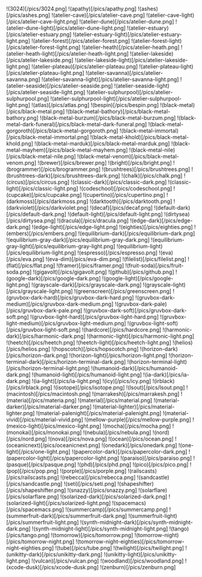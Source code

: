 !(3024)[/pics/3024.png]
!(apathy)[/pics/apathy.png]
!(ashes)[/pics/ashes.png]
!(atelier-cave)[/pics/atelier-cave.png]
!(atelier-cave-light)[/pics/atelier-cave-light.png]
!(atelier-dune)[/pics/atelier-dune.png]
!(atelier-dune-light)[/pics/atelier-dune-light.png]
!(atelier-estuary)[/pics/atelier-estuary.png]
!(atelier-estuary-light)[/pics/atelier-estuary-light.png]
!(atelier-forest)[/pics/atelier-forest.png]
!(atelier-forest-light)[/pics/atelier-forest-light.png]
!(atelier-heath)[/pics/atelier-heath.png]
!(atelier-heath-light)[/pics/atelier-heath-light.png]
!(atelier-lakeside)[/pics/atelier-lakeside.png]
!(atelier-lakeside-light)[/pics/atelier-lakeside-light.png]
!(atelier-plateau)[/pics/atelier-plateau.png]
!(atelier-plateau-light)[/pics/atelier-plateau-light.png]
!(atelier-savanna)[/pics/atelier-savanna.png]
!(atelier-savanna-light)[/pics/atelier-savanna-light.png]
!(atelier-seaside)[/pics/atelier-seaside.png]
!(atelier-seaside-light)[/pics/atelier-seaside-light.png]
!(atelier-sulphurpool)[/pics/atelier-sulphurpool.png]
!(atelier-sulphurpool-light)[/pics/atelier-sulphurpool-light.png]
!(atlas)[/pics/atlas.png]
!(bespin)[/pics/bespin.png]
!(black-metal)[/pics/black-metal.png]
!(black-metal-bathory)[/pics/black-metal-bathory.png]
!(black-metal-burzum)[/pics/black-metal-burzum.png]
!(black-metal-dark-funeral)[/pics/black-metal-dark-funeral.png]
!(black-metal-gorgoroth)[/pics/black-metal-gorgoroth.png]
!(black-metal-immortal)[/pics/black-metal-immortal.png]
!(black-metal-khold)[/pics/black-metal-khold.png]
!(black-metal-marduk)[/pics/black-metal-marduk.png]
!(black-metal-mayhem)[/pics/black-metal-mayhem.png]
!(black-metal-nile)[/pics/black-metal-nile.png]
!(black-metal-venom)[/pics/black-metal-venom.png]
!(brewer)[/pics/brewer.png]
!(bright)[/pics/bright.png]
!(brogrammer)[/pics/brogrammer.png]
!(brushtrees)[/pics/brushtrees.png]
!(brushtrees-dark)[/pics/brushtrees-dark.png]
!(chalk)[/pics/chalk.png]
!(circus)[/pics/circus.png]
!(classic-dark)[/pics/classic-dark.png]
!(classic-light)[/pics/classic-light.png]
!(codeschool)[/pics/codeschool.png]
!(cupcake)[/pics/cupcake.png]
!(cupertino)[/pics/cupertino.png]
!(darkmoss)[/pics/darkmoss.png]
!(darktooth)[/pics/darktooth.png]
!(darkviolet)[/pics/darkviolet.png]
!(decaf)[/pics/decaf.png]
!(default-dark)[/pics/default-dark.png]
!(default-light)[/pics/default-light.png]
!(dirtysea)[/pics/dirtysea.png]
!(dracula)[/pics/dracula.png]
!(edge-dark)[/pics/edge-dark.png]
!(edge-light)[/pics/edge-light.png]
!(eighties)[/pics/eighties.png]
!(embers)[/pics/embers.png]
!(equilibrium-dark)[/pics/equilibrium-dark.png]
!(equilibrium-gray-dark)[/pics/equilibrium-gray-dark.png]
!(equilibrium-gray-light)[/pics/equilibrium-gray-light.png]
!(equilibrium-light)[/pics/equilibrium-light.png]
!(espresso)[/pics/espresso.png]
!(eva)[/pics/eva.png]
!(eva-dim)[/pics/eva-dim.png]
!(filelist)[/pics/filelist.png]
!(flat)[/pics/flat.png]
!(framer)[/pics/framer.png]
!(fruit-soda)[/pics/fruit-soda.png]
!(gigavolt)[/pics/gigavolt.png]
!(github)[/pics/github.png]
!(google-dark)[/pics/google-dark.png]
!(google-light)[/pics/google-light.png]
!(grayscale-dark)[/pics/grayscale-dark.png]
!(grayscale-light)[/pics/grayscale-light.png]
!(greenscreen)[/pics/greenscreen.png]
!(gruvbox-dark-hard)[/pics/gruvbox-dark-hard.png]
!(gruvbox-dark-medium)[/pics/gruvbox-dark-medium.png]
!(gruvbox-dark-pale)[/pics/gruvbox-dark-pale.png]
!(gruvbox-dark-soft)[/pics/gruvbox-dark-soft.png]
!(gruvbox-light-hard)[/pics/gruvbox-light-hard.png]
!(gruvbox-light-medium)[/pics/gruvbox-light-medium.png]
!(gruvbox-light-soft)[/pics/gruvbox-light-soft.png]
!(hardcore)[/pics/hardcore.png]
!(harmonic-dark)[/pics/harmonic-dark.png]
!(harmonic-light)[/pics/harmonic-light.png]
!(heetch)[/pics/heetch.png]
!(heetch-light)[/pics/heetch-light.png]
!(helios)[/pics/helios.png]
!(hopscotch)[/pics/hopscotch.png]
!(horizon-dark)[/pics/horizon-dark.png]
!(horizon-light)[/pics/horizon-light.png]
!(horizon-terminal-dark)[/pics/horizon-terminal-dark.png]
!(horizon-terminal-light)[/pics/horizon-terminal-light.png]
!(humanoid-dark)[/pics/humanoid-dark.png]
!(humanoid-light)[/pics/humanoid-light.png]
!(ia-dark)[/pics/ia-dark.png]
!(ia-light)[/pics/ia-light.png]
!(icy)[/pics/icy.png]
!(irblack)[/pics/irblack.png]
!(isotope)[/pics/isotope.png]
!(lsout)[/pics/lsout.png]
!(macintosh)[/pics/macintosh.png]
!(marrakesh)[/pics/marrakesh.png]
!(materia)[/pics/materia.png]
!(material)[/pics/material.png]
!(material-darker)[/pics/material-darker.png]
!(material-lighter)[/pics/material-lighter.png]
!(material-palenight)[/pics/material-palenight.png]
!(material-vivid)[/pics/material-vivid.png]
!(mellow-purple)[/pics/mellow-purple.png]
!(mexico-light)[/pics/mexico-light.png]
!(mocha)[/pics/mocha.png]
!(monokai)[/pics/monokai.png]
!(nebula)[/pics/nebula.png]
!(nord)[/pics/nord.png]
!(nova)[/pics/nova.png]
!(ocean)[/pics/ocean.png]
!(oceanicnext)[/pics/oceanicnext.png]
!(onedark)[/pics/onedark.png]
!(one-light)[/pics/one-light.png]
!(papercolor-dark)[/pics/papercolor-dark.png]
!(papercolor-light)[/pics/papercolor-light.png]
!(paraiso)[/pics/paraiso.png]
!(pasque)[/pics/pasque.png]
!(phd)[/pics/phd.png]
!(pico)[/pics/pico.png]
!(pop)[/pics/pop.png]
!(porple)[/pics/porple.png]
!(railscasts)[/pics/railscasts.png]
!(rebecca)[/pics/rebecca.png]
!(sandcastle)[/pics/sandcastle.png]
!(seti)[/pics/seti.png]
!(shapeshifter)[/pics/shapeshifter.png]
!(snazzy)[/pics/snazzy.png]
!(solarflare)[/pics/solarflare.png]
!(solarized-dark)[/pics/solarized-dark.png]
!(solarized-light)[/pics/solarized-light.png]
!(spacemacs)[/pics/spacemacs.png]
!(summercamp)[/pics/summercamp.png]
!(summerfruit-dark)[/pics/summerfruit-dark.png]
!(summerfruit-light)[/pics/summerfruit-light.png]
!(synth-midnight-dark)[/pics/synth-midnight-dark.png]
!(synth-midnight-light)[/pics/synth-midnight-light.png]
!(tango)[/pics/tango.png]
!(tomorrow)[/pics/tomorrow.png]
!(tomorrow-night)[/pics/tomorrow-night.png]
!(tomorrow-night-eighties)[/pics/tomorrow-night-eighties.png]
!(tube)[/pics/tube.png]
!(twilight)[/pics/twilight.png]
!(unikitty-dark)[/pics/unikitty-dark.png]
!(unikitty-light)[/pics/unikitty-light.png]
!(vulcan)[/pics/vulcan.png]
!(woodland)[/pics/woodland.png]
!(xcode-dusk)[/pics/xcode-dusk.png]
!(zenburn)[/pics/zenburn.png]
